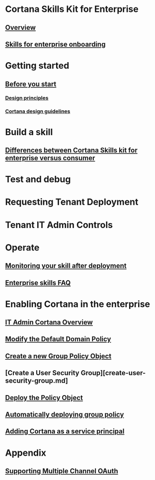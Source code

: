 
# Cortana Skills Kit for Enterprise  

## [Overview](./overview.md)

## [Skills for enterprise onboarding](./onboarding.md)

# Getting started

## [Before you start](./before-you-start.md)

### [Design principles](../skills/design-principles.md)

### [Cortana design guidelines](../skills/cortana-design-guidelines.md)

# Build a skill

## [Differences between Cortana Skills kit for enterprise versus consumer](enterprise-differences.md)

# Test and debug

# Requesting Tenant Deployment

# Tenant IT Admin Controls

# Operate

## [Monitoring your skill after deployment](./enterprise-monitor-after-deployment.md)

## [Enterprise skills FAQ](./enterprise-faq.md)

# Enabling Cortana in the enterprise

## [IT Admin Cortana Overview](./admin-overview.md)

## [Modify the Default Domain Policy](modify-default-domain-policy.md)

## [Create a new Group Policy Object](new-group-policy.md)

## [Create a User Security Group][create-user-security-group.md]

## [Deploy the Policy Object](deploy-policy-object.md)

## [Automatically deploying group policy](enterprise-deploying-group-policy.md)

## [Adding Cortana as a service principal](enterprise-cortana-service-principal.md)

# Appendix

## [Supporting Multiple Channel OAuth](supporting-multiple-channel-oauth.md)